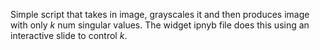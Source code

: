 Simple script that takes in image, grayscales it and then produces image with only $k$ num singular values. The widget ipnyb file does this using an
interactive slide to control $k$.

